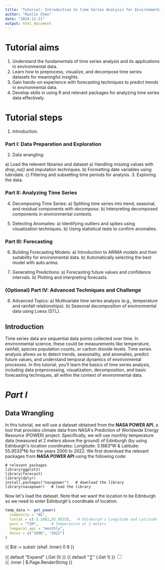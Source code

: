 ```yaml
---
title: 'Tutorial: Introduction to time Series Analysis for Environmental Data'
author: "Runlin Chen"
date: "2024-11-21"
output: html_document
---
```


# Tutorial aims 

1. Understand the fundamentals of time series analysis and its applications in environmental data.
2. Learn how to preprocess, visualize, and decompose time series datasets for meaningful insights.
3. Gain hands-on experience with forecasting techniques to predict trends in environmental data.
4. Develop skills in using R and relevant packages for analyzing time series data effectively.

# Tutorial steps
1. Introduction.
### Part I: Data Preparation and Exploration
2. Data wrangling:

a) Load the relevent libraries and dataset
a) Handling missing values with *drop_na()* and imputation techniques.
b) Formatting date variables using lubridate.
c) Filtering and subsetting time periods for analysis.
3. Exploring the data.

### Part II: Analyzing Time Series
4. Decomposing Time Series:
a) Splitting time series into trend, seasonal, and residual components with _decompose_.
b) Interpreting decomposed components in environmental contexts.

5. Detecting Anomalies:
a) Identifying outliers and spikes using visualization techniques.
b) Using statistical tests to confirm anomalies.

### Part III: Forecasting
6. Building Forecasting Models:
a) Introduction to ARIMA models and their suitability for environmental data.
b) Automatically selecting the best model with auto.arima.

7. Generating Predictions:
a) Forecasting future values and confidence intervals.
b) Plotting and interpreting forecasts.

### (Optional) Part IV: Advanced Techniques and Challenge
8. Advanced Topics:
a) Multivariate time series analysis (e.g., temperature and rainfall relationships).
b) Seasonal decomposition of environmental data using Loess (STL).

## Introduction
Time series data are sequential data points collected over time. In environmental science, these could be measurements like temperature, rainfall, species population counts, or carbon dioxide levels. Time series analysis allows us to detect trends, seasonality, and anomalies, predict future values, and understand temporal dynamics of environmental processes. In this tutorial, you’ll learn the basics of time series analysis, including data preprocessing, visualization, decomposition, and basic forecasting techniques, all within the context of environmental data.

# _Part I_
## Data Wrangling
In this tutorial, we will use a dataset obtained from the **NASA POWER API**, a tool that provides climate data from NASA's Prediction of Worldwide Energy Resource (POWER) project. Specifically, we will use monthly temperature data (measured at 2 meters above the ground) of Edinburgh (by using Edinburgh's location coordinates: Longitude: 3.1883°W & Latitude: 55.9533°N) for the years 2000 to 2022. 
We first download the relevant packages from **NASA POWER API** using the following code:
``` {load packages}
# relevant packages
library(ggplot2)
library(forecast)
library(dplyr)
install.packages("nasapower")   # download the library
library(nasapower)   # load the library
```

Now let's load the dataset. Note that we want the location to be Edinburgh so we need to enter Edinburgh's coordinate of location.

```r {load dataset}
temp_data <- get_power(
  community = "AG",
  lonlat = c(-3.1883,55.9533),   # Edinburgh's Longitude and Latitude
  pars = "T2M",      # Temperature at 2 meters
  temporal_api = "monthly",
  dates = c("2000", "2022")
)
```










{{ $id := substr (sha1 .Inner) 0 8 }}
<div class="gdoc-expand">
  <label class="gdoc-expand__head flex justify-between" for="{{ $id }}-{{ .Ordinal }}">
    <span>{{ default "Expand" (.Get 0) }}</span>
    <span>{{ default "↕" (.Get 1) }}</span>
  </label>
  <input id="{{ $id }}-{{ .Ordinal }}" type="checkbox" class="gdoc-expand__control hidden" />
  <div class="gdoc-markdown--nested gdoc-expand__content">
    {{ .Inner | $.Page.RenderString }}
  </div>
</div>


